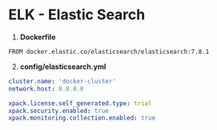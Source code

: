 # ELK - Elastic Search

1. **Dockerfile**
```docker
FROM docker.elastic.co/elasticsearch/elasticsearch:7.8.1
```

2. **config/elasticsearch.yml**
```yaml
cluster.name: 'docker-cluster'
network.host: 0.0.0.0

xpack.license.self_generated.type: trial
xpack.security.enabled: true
xpack.monitoring.collection.enabled: true
```